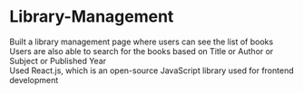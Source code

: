 # Library-Management
Built a library management page where users can see the list of books<br/>
Users are also able to search for the books based on Title or Author or Subject or Published Year<br/>
Used React.js, which is an open-source JavaScript library used for frontend development
